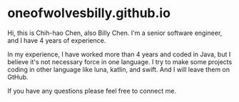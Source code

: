 # oneofwolvesbilly.github.io
Hi, this is Chih-hao Chen, also Billy Chen. I'm a senior software engineer, and I have  4 years of experience. 

In my experience, I have worked more than 4 years and coded in Java, but I believe it's not necessary force in one language. I try to make some projects coding in other language like luna, katlin, and swift.
And I will leave them on GtHub.

If you have any questions please feel free to connect me.
